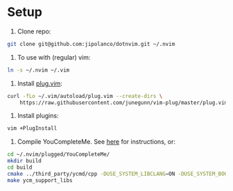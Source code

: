 # Setup

1. Clone repo:

  ```sh
  git clone git@github.com:jipolanco/dotnvim.git ~/.nvim
  ```

1. To use with (regular) vim:

  ```sh
  ln -s ~/.nvim ~/.vim
  ```

1. Install [plug.vim](https://github.com/junegunn/vim-plug):

  ```sh
  curl -fLo ~/.vim/autoload/plug.vim --create-dirs \
      https://raw.githubusercontent.com/junegunn/vim-plug/master/plug.vim
  ```

1. Install plugins:

  ```sh
  vim +PlugInstall
  ```

1. Compile YouCompleteMe. See
  [here](https://github.com/Valloric/YouCompleteMe/blob/master/README.md) for
  instructions, or:

  ```sh
  cd ~/.nvim/plugged/YouCompleteMe/
  mkdir build
  cd build
  cmake ../third_party/ycmd/cpp -DUSE_SYSTEM_LIBCLANG=ON -DUSE_SYSTEM_BOOST=ON -DUSE_CLANG_COMPLETER=ON
  make ycm_support_libs
  ```
